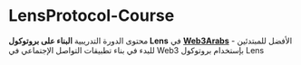 # LensProtocol-Course

محتوى الدورة التدريبية **البناء على بروتوكول Lens** في **[Web3Arabs](https://www.web3arabs.com)** - الأفضل للمبتدئين للبدء في بناء تطبيقات التواصل الإجتماعي في Web3 بإستخدام بروتوكول Lens